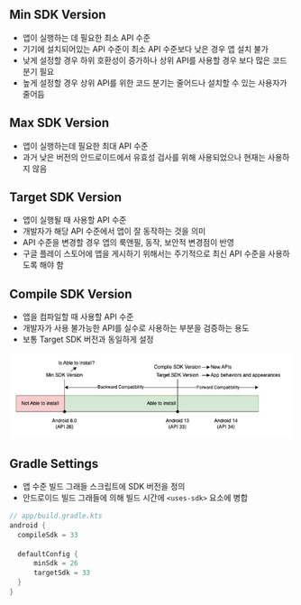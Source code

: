 ## Min SDK Version
- 앱이 실행하는 데 필요한 최소 API 수준
- 기기에 설치되어있는 API 수준이 최소 API 수준보다 낮은 경우 앱 설치 불가
- 낮게 설정할 경우 하위 호환성이 증가하나 상위 API를 사용할 경우 보다 많은 코드 분기 필요
- 높게 설정할 경우 상위 API를 위한 코드 분기는 줄어드나 설치할 수 있는 사용자가 줄어듬

## Max SDK Version
- 앱이 실행하는데 필요한 최대 API 수준
- 과거 낮은 버전의 안드로이드에서 유효성 검사를 위해 사용되었으나 현재는 사용하지 않음

## Target SDK Version
- 앱이 실행될 때 사용할 API 수준
- 개발자가 해당 API 수준에서 앱이 잘 동작하는 것을 의미
- API 수준을 변경할 경우 앱의 룩앤필, 동작, 보안적 변경점이 반영
- 구글 플레이 스토어에 앱을 게시하기 위해서는 주기적으로 최신 API 수준을 사용하도록 해야 함

## Compile SDK Version
- 앱을 컴파일할 때 사용할 API 수준
- 개발자가 사용 불가능한 API를 실수로 사용하는 부분을 검증하는 용도
- 보통 Target SDK 버전과 동일하게 설정

![sdk_version](https://github.com/devetude/interview-question-android/blob/master/img/sdk-version.jpg?raw=true)

## Gradle Settings
- 앱 수준 빌드 그래들 스크립트에 SDK 버전을 정의
- 안드로이드 빌드 그래들에 의해 빌드 시간에 `<uses-sdk>` 요소에 병합

```build.gradle.kts
// app/build.gradle.kts
android {
  compileSdk = 33

  defaultConfig {
      minSdk = 26
      targetSdk = 33
  }
}
```
